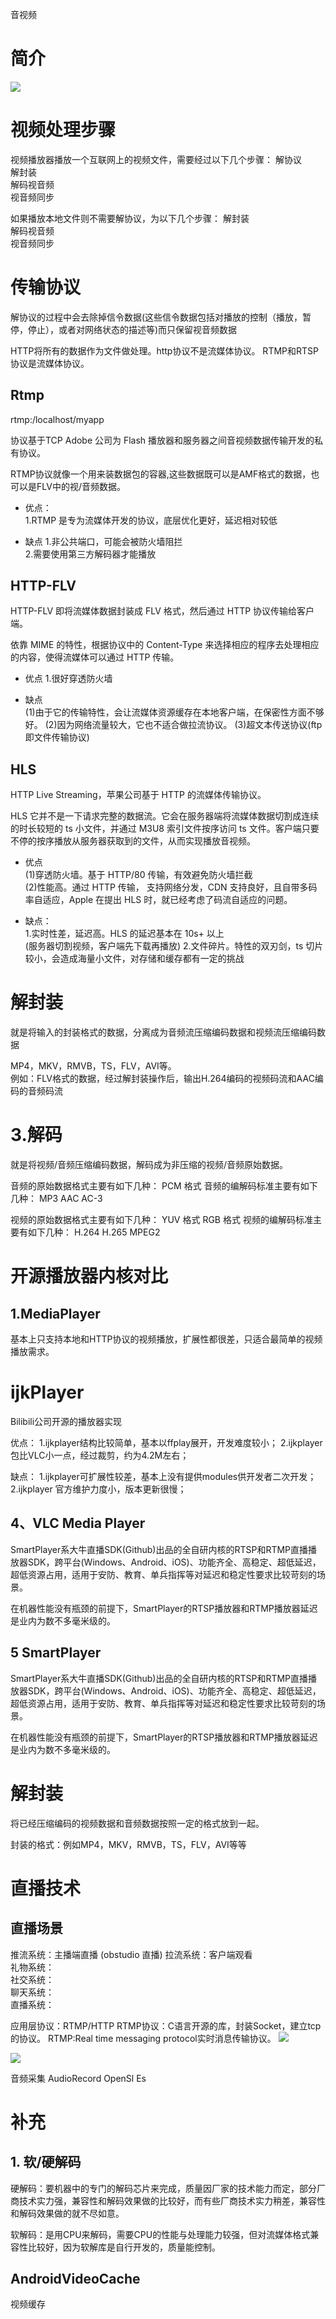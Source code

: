 音视频



# 简介
![](2021-06-17-21-55-25.png)


# 视频处理步骤
视频播放器播放一个互联网上的视频文件，需要经过以下几个步骤：
解协议  
解封装  
解码视音频  
视音频同步  

如果播放本地文件则不需要解协议，为以下几个步骤：
解封装  
解码视音频  
视音频同步  

# 传输协议

解协议的过程中会去除掉信令数据(这些信令数据包括对播放的控制（播放，暂停，停止），或者对网络状态的描述等)而只保留视音频数据

HTTP将所有的数据作为文件做处理。http协议不是流媒体协议。
RTMP和RTSP协议是流媒体协议。

## Rtmp
rtmp:/localhost/myapp

协议基于TCP
Adobe 公司为 Flash 播放器和服务器之间音视频数据传输开发的私有协议。

RTMP协议就像一个用来装数据包的容器,这些数据既可以是AMF格式的数据，也可以是FLV中的视/音频数据。

* 优点：  
1.RTMP 是专为流媒体开发的协议，底层优化更好，延迟相对较低<br/>

* 缺点
1.非公共端口，可能会被防火墙阻拦<br/>
2.需要使用第三方解码器才能播放

## HTTP-FLV
HTTP-FLV 即将流媒体数据封装成 FLV 格式，然后通过 HTTP 协议传输给客户端。

依靠 MIME 的特性，根据协议中的 Content-Type 来选择相应的程序去处理相应的内容，使得流媒体可以通过 HTTP 传输。

* 优点
1.很好穿透防火墙

* 缺点<br/>
(1)由于它的传输特性，会让流媒体资源缓存在本地客户端，在保密性方面不够好。
(2)因为网络流量较大，它也不适合做拉流协议。
(3)超文本传送协议(ftp即文件传输协议)

## HLS 
HTTP Live Streaming，苹果公司基于 HTTP 的流媒体传输协议。

HLS 它并不是一下请求完整的数据流。它会在服务器端将流媒体数据切割成连续的时长较短的 ts 小文件，并通过 M3U8 索引文件按序访问 ts 文件。客户端只要不停的按序播放从服务器获取到的文件，从而实现播放音视频。

* 优点<br/>
(1)穿透防火墙。基于 HTTP/80 传输，有效避免防火墙拦截<br/>
(2)性能高。通过 HTTP 传输， 支持网络分发，CDN 支持良好，且自带多码率自适应，Apple 在提出 HLS 时，就已经考虑了码流自适应的问题。

* 缺点：<br/>
1.实时性差，延迟高。HLS 的延迟基本在 10s+ 以上<br/>(服务器切割视频，客户端先下载再播放)
2.文件碎片。特性的双刃剑，ts 切片较小，会造成海量小文件，对存储和缓存都有一定的挑战

# 解封装
就是将输入的封装格式的数据，分离成为音频流压缩编码数据和视频流压缩编码数据

MP4，MKV，RMVB，TS，FLV，AVI等。<br/>
例如：FLV格式的数据，经过解封装操作后，输出H.264编码的视频码流和AAC编码的音频码流

# 3.解码
就是将视频/音频压缩编码数据，解码成为非压缩的视频/音频原始数据。

音频的原始数据格式主要有如下几种：
PCM 格式
音频的编解码标准主要有如下几种：
MP3
AAC
AC-3

视频的原始数据格式主要有如下几种：
YUV 格式
RGB 格式
视频的编解码标准主要有如下几种：
H.264
H.265
MPEG2




# 开源播放器内核对比

## 1.MediaPlayer
基本上只支持本地和HTTP协议的视频播放，扩展性都很差，只适合最简单的视频播放需求。

# ijkPlayer
Bilibili公司开源的播放器实现

优点：
1.ijkplayer结构比较简单，基本以ffplay展开，开发难度较小；
2.ijkplayer包比VLC小一点，经过裁剪，约为4.2M左右；

缺点：
1.ijkplayer可扩展性较差，基本上没有提供modules供开发者二次开发；
2.ijkplayer 官方维护力度小，版本更新很慢；

## 4、VLC Media Player
SmartPlayer系大牛直播SDK(Github)出品的全自研内核的RTSP和RTMP直播播放器SDK，跨平台(Windows、Android、iOS)、功能齐全、高稳定、超低延迟，超低资源占用，适用于安防、教育、单兵指挥等对延迟和稳定性要求比较苛刻的场景。

在机器性能没有瓶颈的前提下，SmartPlayer的RTSP播放器和RTMP播放器延迟是业内为数不多毫米级的。

## 5 SmartPlayer
SmartPlayer系大牛直播SDK(Github)出品的全自研内核的RTSP和RTMP直播播放器SDK，跨平台(Windows、Android、iOS)、功能齐全、高稳定、超低延迟，超低资源占用，适用于安防、教育、单兵指挥等对延迟和稳定性要求比较苛刻的场景。

在机器性能没有瓶颈的前提下，SmartPlayer的RTSP播放器和RTMP播放器延迟是业内为数不多毫米级的。






# 解封装
将已经压缩编码的视频数据和音频数据按照一定的格式放到一起。

封装的格式：例如MP4，MKV，RMVB，TS，FLV，AVI等等


# 直播技术
## 直播场景
推流系统：主播端直播   (obstudio 直播)
拉流系统：客户端观看  
礼物系统：  
社交系统：  
聊天系统：  
直播系统：  


应用层协议：RTMP/HTTP
RTMP协议：C语言开源的库，封装Socket，建立tcp的协议。
RTMP:Real time messaging protocol实时消息传输协议。
![](2021-06-18-21-46-30.png)


![](2021-06-18-21-51-49.png)

音频采集
AudioRecord
OpenSl Es



# 补充

## 1. 软/硬解码
硬解码：要机器中的专门的解码芯片来完成，质量因厂家的技术能力而定，部分厂商技术实力强，兼容性和解码效果做的比较好，而有些厂商技术实力稍差，兼容性和解码效果做的就不尽如意。  

软解码：是用CPU来解码，需要CPU的性能与处理能力较强，但对流媒体格式兼容性比较好，因为软解库是自行开发的，质量能控制。  


## AndroidVideoCache

视频缓存
